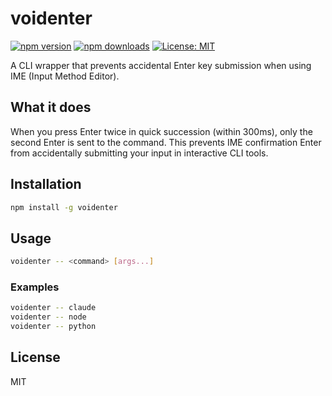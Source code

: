 # voidenter

[![npm version](https://badge.fury.io/js/voidenter.svg)](https://www.npmjs.com/package/voidenter)
[![npm downloads](https://img.shields.io/npm/dm/voidenter.svg)](https://www.npmjs.com/package/voidenter)
[![License: MIT](https://img.shields.io/badge/License-MIT-yellow.svg)](https://opensource.org/licenses/MIT)

A CLI wrapper that prevents accidental Enter key submission when using IME (Input Method Editor).

## What it does

When you press Enter twice in quick succession (within 300ms), only the second Enter is sent to the command. This prevents IME confirmation Enter from accidentally submitting your input in interactive CLI tools.

## Installation

```bash
npm install -g voidenter
```

## Usage

```bash
voidenter -- <command> [args...]
```

### Examples

```bash
voidenter -- claude
voidenter -- node
voidenter -- python
```

## License

MIT